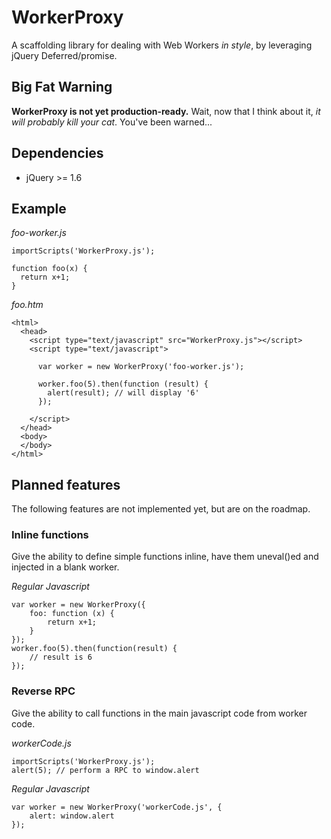 WorkerProxy
===========

A scaffolding library for dealing with Web Workers *in style*, by leveraging jQuery Deferred/promise.

Big Fat Warning
---------------

**WorkerProxy is not yet production-ready.**
Wait, now that I think about it, *it will probably kill your cat*. 
You've been warned...

Dependencies
------------
* jQuery >= 1.6

Example
-------

*foo-worker.js*

    importScripts('WorkerProxy.js');
    
    function foo(x) {
      return x+1;
    }

*foo.htm*

    <html>
      <head>
        <script type="text/javascript" src="WorkerProxy.js"></script>
        <script type="text/javascript">
        
          var worker = new WorkerProxy('foo-worker.js');
          
          worker.foo(5).then(function (result) {
            alert(result); // will display '6'
          });
          
        </script>
      </head>
      <body>
      </body>
    </html>

Planned features
----------------
The following features are not implemented yet, but are on the roadmap.

### Inline functions

Give the ability to define simple functions inline, have them uneval()ed and injected in a blank worker.

*Regular Javascript*

    var worker = new WorkerProxy({
        foo: function (x) {
            return x+1;
        }
    });
    worker.foo(5).then(function(result) {
        // result is 6
    });
    
### Reverse RPC

Give the ability to call functions in the main javascript code from worker code.

*workerCode.js*

    importScripts('WorkerProxy.js');
    alert(5); // perform a RPC to window.alert
    
*Regular Javascript*

    var worker = new WorkerProxy('workerCode.js', {
        alert: window.alert
    });
    
